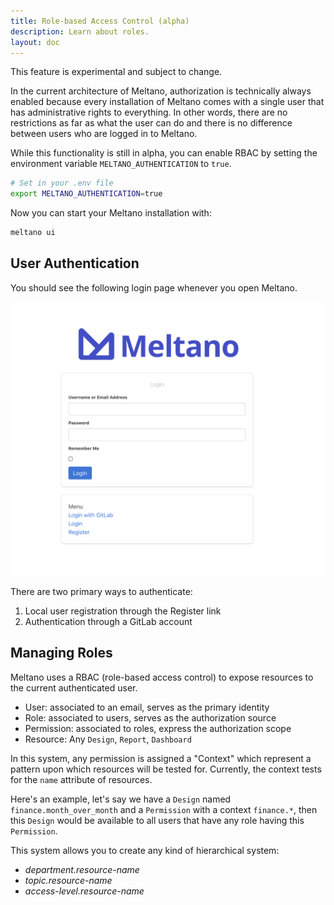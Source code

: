 ```yaml
---
title: Role-based Access Control (alpha)
description: Learn about roles.
layout: doc
---
```


<div class="notification is-danger">
  <p>This feature is experimental and subject to change.</p>
</div>

In the current architecture of Meltano, authorization is technically always enabled because every installation of Meltano comes with a single user that has administrative rights to everything. In other words, there are no restrictions as far as what the user can do and there is no difference between users who are logged in to Meltano.

While this functionality is still in alpha, you can enable RBAC by setting the environment variable `MELTANO_AUTHENTICATION` to `true`.

```bash
# Set in your .env file
export MELTANO_AUTHENTICATION=true
```

Now you can start your Meltano installation with:

```bash
meltano ui
```

## User Authentication

You should see the following login page whenever you open Meltano.

![Meltano Login](images/role-based-access-control/meltano-login.png)

There are two primary ways to authenticate:

1. Local user registration through the Register link
1. Authentication through a GitLab account

## Managing Roles

Meltano uses a RBAC (role-based access control) to expose resources to the current authenticated user.

- User: associated to an email, serves as the primary identity
- Role: associated to users, serves as the authorization source
- Permission: associated to roles, express the authorization scope
- Resource: Any `Design`, `Report`, `Dashboard`

In this system, any permission is assigned a "Context" which represent a pattern upon which resources will be tested for. Currently, the context tests for the `name` attribute of resources.

Here's an example, let's say we have a `Design` named `finance.month_over_month` and a `Permission` with a context `finance.*`, then this `Design` would be available to all users that have any role having this `Permission`.

This system allows you to create any kind of hierarchical system:

- _department.resource-name_
- _topic.resource-name_
- _access-level.resource-name_
